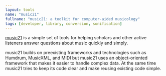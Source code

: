 ```yaml
---
layout: tools
name: "music21"
fullname: "music21: a toolkit for computer-aided musicology"
tags: [developer, library, conversion, sonification]
---
```


[music21](https://web.mit.edu/music21/) is a simple set of tools for helping scholars and other active listeners answer questions about music quickly and simply.

music21 builds on preexisting frameworks and technologies such as Humdrum, MusicXML, and MIDI but music21 uses an object-oriented framework that makes it easier to handle complex data. At the same time music21 tries to keep its code clear and make reusing existing code simple.
